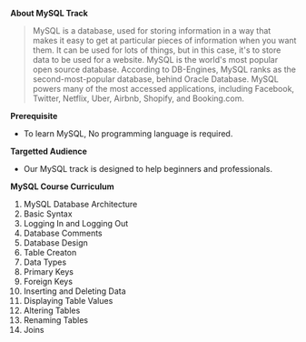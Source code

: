 <b>About MySQL Track</b>

> MySQL is a database, used for storing information in a way that makes it easy to get at particular pieces of information when you want them. It can be used for lots of things, but in this case, it's to store data to be used for a website. 
> MySQL is the world's most popular open source database. According to DB-Engines, MySQL ranks as the second-most-popular database, behind Oracle Database. MySQL powers many of the most accessed applications, including Facebook, Twitter, Netflix, Uber, Airbnb, Shopify, and Booking.com.


<b>Prerequisite</b>

- To learn MySQL, No programming language is required.

<b>Targetted Audience </b>

- Our MySQL track is designed to help beginners and professionals.

<b>MySQL Course Curriculum</b>
<ol>
<li> MySQL Database Architecture </li>
<li> Basic Syntax </li>
<li> Logging In and Logging Out </li>
<li> Database Comments </li>
<li> Database Design </li>
<li> Table Creaton </li>
<li> Data Types </li>
<li> Primary Keys </li>
<li> Foreign Keys </li>
<li> Inserting and Deleting Data </li>
<li> Displaying Table Values </li>
<li> Altering Tables </li>
<li> Renaming Tables </li>
<li> Joins </li>
<ol>

